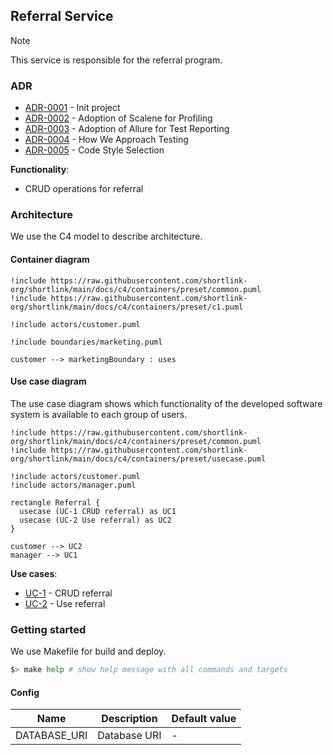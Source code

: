 ## Referral Service

> [!NOTE]
> This service is responsible for the referral program.

### ADR

- [ADR-0001](./docs/ADR/decisions/0001-init.md) - Init project
- [ADR-0002](./docs/ADR/decisions/0002-adoption-of-scalene-for-profiling.md) - Adoption of Scalene for Profiling
- [ADR-0003](./docs/ADR/decisions/0003-adoption-of-allure-for-test-reporting.md) - Adoption of Allure for Test Reporting
- [ADR-0004](./docs/ADR/decisions/0004-how-we-write-test.md) - How We Approach Testing
- [ADR-0005](./docs/ADR/decisions/0005-code-style.md) - Code Style Selection

**Functionality**:

  * CRUD operations for referral

### Architecture

We use the C4 model to describe architecture.

#### Container diagram

```plantuml
!include https://raw.githubusercontent.com/shortlink-org/shortlink/main/docs/c4/containers/preset/common.puml
!include https://raw.githubusercontent.com/shortlink-org/shortlink/main/docs/c4/containers/preset/c1.puml

!include actors/customer.puml

!include boundaries/marketing.puml

customer --> marketingBoundary : uses
```

#### Use case diagram

The use case diagram shows which functionality of the developed software system is
available to each group of users.

```plantuml
!include https://raw.githubusercontent.com/shortlink-org/shortlink/main/docs/c4/containers/preset/common.puml
!include https://raw.githubusercontent.com/shortlink-org/shortlink/main/docs/c4/containers/preset/usecase.puml

!include actors/customer.puml
!include actors/manager.puml

rectangle Referral {
  usecase (UC-1 CRUD referral) as UC1
  usecase (UC-2 Use referral) as UC2
}

customer --> UC2
manager --> UC1
```

**Use cases**:

- [UC-1](src/usecases/crud_referral/README.md) - CRUD referral
- [UC-2](src/usecases/use_referral/README.md) - Use referral

### Getting started

We use Makefile for build and deploy.

```bash
$> make help # show help message with all commands and targets
```

#### Config

| Name           | Description   | Default value |
|----------------|---------------|---------------|
| DATABASE_URI   | Database URI  | -             |
